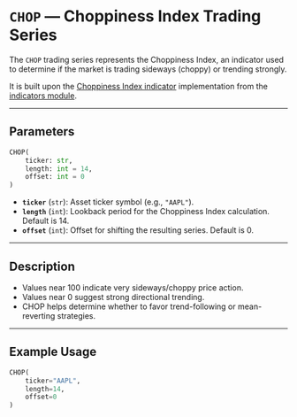 
# `CHOP` — Choppiness Index Trading Series

The `CHOP` trading series represents the Choppiness Index, an indicator used to determine if the market is trading sideways (choppy) or trending strongly.

It is built upon the [Choppiness Index indicator](../../../../trading_strategy_tester/indicators/volatility/chop.py) implementation from the [indicators module](../indicators.md).

---

## Parameters

```python
CHOP(
    ticker: str,
    length: int = 14,
    offset: int = 0
)
```

- **`ticker`** (`str`): Asset ticker symbol (e.g., `"AAPL"`).
- **`length`** (`int`): Lookback period for the Choppiness Index calculation. Default is 14.
- **`offset`** (`int`): Offset for shifting the resulting series. Default is 0.

---

## Description

- Values near 100 indicate very sideways/choppy price action.
- Values near 0 suggest strong directional trending.
- CHOP helps determine whether to favor trend-following or mean-reverting strategies.

---

## Example Usage

```python
CHOP(
    ticker="AAPL",
    length=14,
    offset=0
)
```
